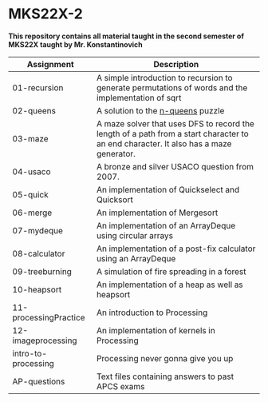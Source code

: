 # MKS22X-2
**This repository contains all material taught in the second semester of MKS22X taught by Mr. Konstantinovich**

| Assignment  | Description |
| ----------- | ----------- |
| 01-recursion| A simple introduction to recursion to generate permutations of words and the implementation of sqrt |
| 02-queens   | A solution to the [n-queens](https://en.wikipedia.org/wiki/Eight_queens_puzzle) puzzle |
| 03-maze     | A maze solver that uses DFS to record the length of a path from a start character to an end character. It also has a maze generator. |
| 04-usaco    | A bronze and silver USACO question from 2007. |
| 05-quick    | An implementation of Quickselect and Quicksort |
| 06-merge    | An implementation of Mergesort |
| 07-mydeque  | An implementation of an ArrayDeque using circular arrays |
| 08-calculator | An implementation of a post-fix calculator using an ArrayDeque |
| 09-treeburning | A simulation of fire spreading in a forest |
| 10-heapsort | An implementation of a heap as well as heapsort |
| 11-processingPractice | An introduction to Processing |
| 12-imageprocessing | An implementation of kernels in Processing |
| intro-to-processing | Processing never gonna give you up |
| AP-questions | Text files containing answers to past APCS exams |
